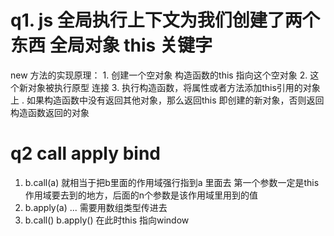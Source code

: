 # q1. js 全局执行上下文为我们创建了两个东西 全局对象 this 关键字
  new 方法的实现原理：
    1. 创建一个空对象 构造函数的this 指向这个空对象
    2. 这个新对象被执行原型 连接
    3. 执行构造函数，将属性或者方法添加this引用的对象上
    . 如果构造函数中没有返回其他对象，那么返回this 即创建的新对象，否则返回构造函数返回的对象
# q2 call apply bind 
 1.  b.call(a) 就相当于把b里面的作用域强行指到a 里面去 第一个参数一定是this作用域要去到的地方，后面的n个参数是该作用域里用到的值
 2. b.apply(a) ... 需要用数组类型传进去
 3. b.call() b.apply() 在此时this 指向window
 


